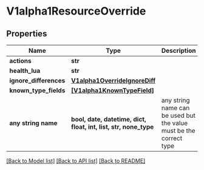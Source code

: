 # V1alpha1ResourceOverride


## Properties
Name | Type | Description | Notes
------------ | ------------- | ------------- | -------------
**actions** | **str** |  | [optional] 
**health_lua** | **str** |  | [optional] 
**ignore_differences** | [**V1alpha1OverrideIgnoreDiff**](V1alpha1OverrideIgnoreDiff.md) |  | [optional] 
**known_type_fields** | [**[V1alpha1KnownTypeField]**](V1alpha1KnownTypeField.md) |  | [optional] 
**any string name** | **bool, date, datetime, dict, float, int, list, str, none_type** | any string name can be used but the value must be the correct type | [optional]

[[Back to Model list]](../README.md#documentation-for-models) [[Back to API list]](../README.md#documentation-for-api-endpoints) [[Back to README]](../README.md)


